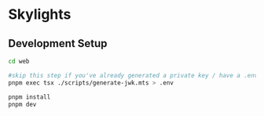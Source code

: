 # Skylights

## Development Setup

```sh
cd web

#skip this step if you've already generated a private key / have a .env file setup
pnpm exec tsx ./scripts/generate-jwk.mts > .env

pnpm install
pnpm dev
```
